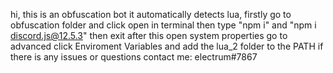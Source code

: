 hi, this is an obfuscation bot
it automatically detects lua,
firstly go to obfuscation folder
and click open in terminal
then type "npm i" and "npm i discord.js@12.5.3" then
exit after this open system properties go to advanced click Enviroment Variables and add the lua_2 folder to the PATH
if there is any issues or questions contact me: electrum#7867
